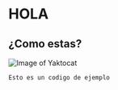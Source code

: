 # HOLA 
## ¿Como estas?

![Image of Yaktocat](https://w7.pngwing.com/pngs/528/425/png-transparent-smile-emoji-happy-happiness-happy-face-yellow-smiling-message-social-networks-whatsapp-thumbnail.png)

```
Esto es un codigo de ejemplo
```
